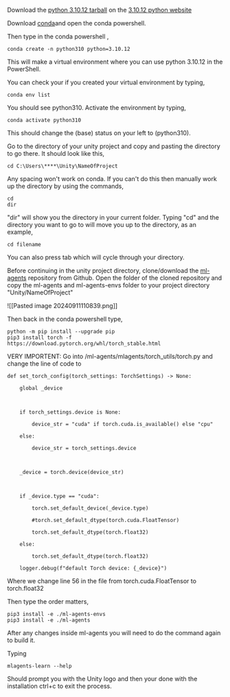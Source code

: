 Download the [python 3.10.12 tarball](https://www.python.org/ftp/python/3.10.12/Python-3.10.12.tgz) on the [3.10.12 python website](https://www.python.org/downloads/release/python-31012/)

Download [conda](https://www.anaconda.com/download)and open the conda powershell.

Then type in the conda powershell ,
```
conda create -n python310 python=3.10.12   
```

This will make a virtual environment where you can use python 3.10.12 in the PowerShell.

You can check your if you created your virtual environment by typing,
```
conda env list
```

You should see python310. Activate the environment by typing,
```
conda activate python310
```

This should change the (base) status on your left to (python310).

Go to the directory of your unity project and copy and pasting the directory to go there. It should look like this,
```
cd C:\Users\****\Unity\NameOfProject
```

Any spacing won't work on conda. If you can't do this then manually work up the directory by using the commands,
```
cd 
dir
```

"dir" will show you the directory in your current folder. Typing "cd" and the directory you want to go to will move you up to the directory, as an example, 
```
cd filename
```

You can also press tab which will cycle through your directory.

Before continuing in the unity project directory, clone/download the [ml-agents](https://github.com/Unity-Technologies/ml-agents) repository from Github. Open the folder of the cloned repository and copy the ml-agents and ml-agents-envs folder to your project directory "Unity/NameOfProject"

![[Pasted image 20240911110839.png]]

Then back in the conda powershell type,
```
python -m pip install --upgrade pip
pip3 install torch -f https://download.pytorch.org/whl/torch_stable.html
```

VERY IMPORTENT:
Go into /ml-agents/mlagents/torch_utils/torch.py and change the line of code to
```
def set_torch_config(torch_settings: TorchSettings) -> None:

    global _device

  

    if torch_settings.device is None:

        device_str = "cuda" if torch.cuda.is_available() else "cpu"

    else:

        device_str = torch_settings.device

  

    _device = torch.device(device_str)

  

    if _device.type == "cuda":

        torch.set_default_device(_device.type)

        #torch.set_default_dtype(torch.cuda.FloatTensor)

        torch.set_default_dtype(torch.float32)

    else:

        torch.set_default_dtype(torch.float32)

    logger.debug(f"default Torch device: {_device}")
```

Where we change line 56 in the file from torch.cuda.FloatTensor to torch.float32

Then type the order matters,
```
pip3 install -e ./ml-agents-envs
pip3 install -e ./ml-agents
```

After any changes inside ml-agents you will need to do the command again to build it.

Typing
```
mlagents-learn --help
```

Should prompt you with the Unity logo and then your done with the installation ctrl+c to exit the process.